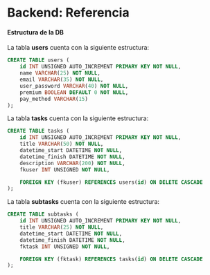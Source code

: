 # Backend: Referencia

#### Estructura de la DB

La tabla **users**  cuenta con la siguiente estructura:

```sql
CREATE TABLE users (
    id INT UNSIGNED AUTO_INCREMENT PRIMARY KEY NOT NULL,
    name VARCHAR(25) NOT NULL,
    email VARCHAR(35) NOT NULL,
    user_password VARCHAR(40) NOT NULL,
    premium BOOLEAN DEFAULT 0 NOT NULL,
    pay_method VARCHAR(15)
);
```

La tabla **tasks** cuenta con la siguiente estructura:

```sql
CREATE TABLE tasks (
    id INT UNSIGNED AUTO_INCREMENT PRIMARY KEY NOT NULL,
    title VARCHAR(50) NOT NULL,
    datetime_start DATETIME NOT NULL,
    datetime_finish DATETIME NOT NULL,
    description VARCHAR(200) NOT NULL,
    fkuser INT UNSIGNED NOT NULL,

    FOREIGN KEY (fkuser) REFERENCES users(id) ON DELETE CASCADE
);
```

La tabla **subtasks** cuenta con la siguiente estructura:

```sql
CREATE TABLE subtasks (
    id INT UNSIGNED AUTO_INCREMENT PRIMARY KEY NOT NULL,
    title VARCHAR(25) NOT NULL,
    datetime_start DATETIME NOT NULL,
    datetime_finish DATETIME NOT NULL,
    fktask INT UNSIGNED NOT NULL,

    FOREIGN KEY (fktask) REFERENCES tasks(id) ON DELETE CASCADE
);
```
